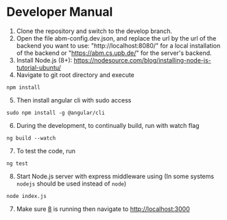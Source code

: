 # Developer Manual
1) Clone the repository and switch to the develop branch.
2) Open the file abm-config.dev.json, and replace the url by the url of the backend you want to use: "http://localhost:8080/" for a local installation of the backend or "https://abm.cs.upb.de/" for the server's backend.
3) Install Node.js (8+): https://nodesource.com/blog/installing-node-js-tutorial-ubuntu/
4) Navigate to git root directory and execute

```
npm install
```
5) Then install angular cli with sudo access
```
sudo npm install -g @angular/cli
```
6) <a name="in2"></a> During the development, to continually build, run with watch flag
```
ng build --watch
```
7) To test the code, run 
```
ng test
```
8) <a name="in1"></a>Start Node.js server with express middleware using (In some systems `nodejs` should be used instead of `node`)

```
node index.js
```
7) Make sure [8](#in1) is running then navigate to [http://localhost:3000](http://localhost:3000)
